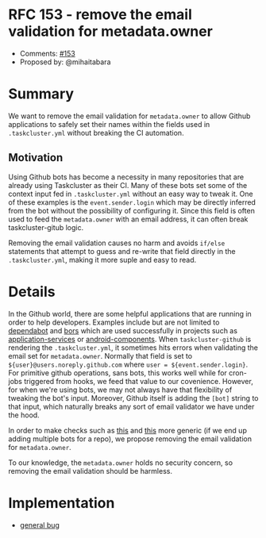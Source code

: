 # RFC 153 - remove the email validation for metadata.owner
* Comments: [#153](https://github.com/taskcluster/taskcluster-rfcs/pull/153)
* Proposed by: @mihaitabara

# Summary

We want to remove the email validation for `metadata.owner` to allow Github applications to safely
set their names within the fields used in `.taskcluster.yml` without breaking the CI automation.

## Motivation

Using Github bots has become a necessity in many repositories that are already using Taskcluster as their CI. Many of these bots set some of the context input fed in `.taskcluster.yml` without an easy way to tweak it.
One of these examples is the `event.sender.login` which may be directly inferred from the bot without the possibility of configuring it. Since this field is often used to feed the `metadata.owner` with an email address, it
can often break taskcluster-gitub logic.

Removing the email validation causes no harm and avoids `if/else` statements that attempt to guess and re-write that field directly in the `.taskcluster.yml`, making it more suple and easy to read.

# Details

In the Github world, there are some helpful applications that are running in order to help developers. Examples include but are not limited to [dependabot](https://dependabot.com/) and [bors](https://github.com/bors-ng/bors-ng) which are used successfully
in projects such as [application-services](https://github.com/mozilla/application-services/) or [android-components](https://github.com/mozilla-mobile/android-components/). When `taskcluster-github` is rendering the `.taskcluster.yml`,
it sometimes hits errors when validating the email set for `metadata.owner`. Normally that field is set to `${user}@users.noreply.github.com` where `user = ${event.sender.login}`.
For primitive github operations, sans bots, this works well while for cron-jobs triggered from hooks, we feed that value to our covenience. However, for when we're using bots, we may not always have that flexibility of tweaking the bot's input.
Moreover, Github itself is adding the `[bot]` string to that input, which naturally breaks any sort of email validator we have under the hood.

In order to make checks such as [this](https://github.com/mozilla/application-services/blob/b4750f6c0987d76893f96ecbb2123552e6b35252/.taskcluster.yml#L43-L48) and
[this](https://github.com/mozilla-mobile/android-components/pull/4097/files#diff-ac0229d1171c0983b27003af4c7441a5R12-R16) more generic (if we end up adding multiple bots for a repo), we propose removing the email validation for `metadata.owner`.


To our knowledge, the `metadata.owner` holds no security concern, so removing the email validation should be harmless.

# Implementation

* [general bug](https://bugzilla.mozilla.org/show_bug.cgi?id=1573192)
